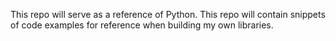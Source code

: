 This repo will serve as a reference of Python. This repo will contain snippets of code examples for reference when building my own libraries.